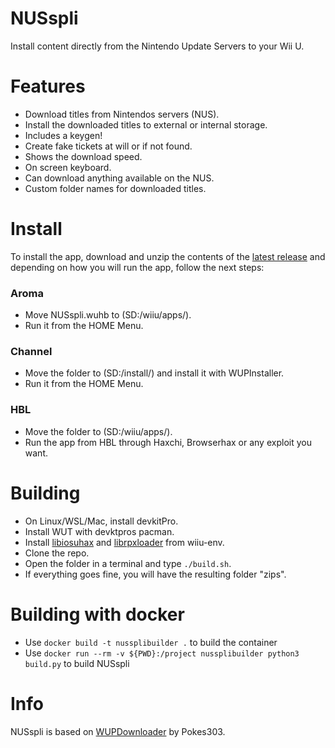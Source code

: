 # NUSspli
Install content directly from the Nintendo Update Servers to your Wii U.

# Features
- Download titles from Nintendos servers (NUS).
- Install the downloaded titles to external or internal storage.
- Includes a keygen!
- Create fake tickets at will or if not found.
- Shows the download speed.
- On screen keyboard.
- Can download anything available on the NUS.
- Custom folder names for downloaded titles.

# Install
To install the app, download and unzip the contents of the [latest release](https://github.com/V10lator/NUSspli/releases) and depending on how you will run the app, follow the next steps:

### Aroma
- Move NUSspli.wuhb to (SD:/wiiu/apps/).
- Run it from the HOME Menu.

### Channel
- Move the folder to (SD:/install/) and install it with WUPInstaller.
- Run it from the HOME Menu.

### HBL
- Move the folder to (SD:/wiiu/apps/).
- Run the app from HBL through Haxchi, Browserhax or any exploit you want.

# Building
- On Linux/WSL/Mac, install devkitPro.
- Install WUT with devktpros pacman.
- Install [libiosuhax](https://github.com/wiiu-env/libiosuhax) and [librpxloader](https://github.com/wiiu-env/librpxloader) from wiiu-env.
- Clone the repo.
- Open the folder in a terminal and type `./build.sh`.
- If everything goes fine, you will have the resulting folder "zips".

# Building with docker
- Use `docker build -t nussplibuilder .` to build the container
- Use `docker run --rm -v ${PWD}:/project nussplibuilder python3 build.py` to build NUSspli

# Info
NUSspli is based on [WUPDownloader](https://github.com/Pokes303/WUPDownloader) by Pokes303.
